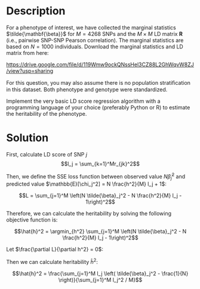 # Description

For a phenotype of interest, we have collected the marginal statistics $\tilde{\mathbf{\beta}}$ for $M = 4268$ SNPs and the $M × M$ LD matrix $\mathbf{R}$ (i.e., pairwise SNP-SNP Pearson correlation). The marginal statistics are based on $N = 1000$ individuals. Download the marginal statistics and LD matrix from here:

https://drive.google.com/file/d/119Wmw9ockQNssHel3CZ88L2GhWqvW8ZJ/view?usp=sharing

For this question, you may also assume there is no population stratiﬁcation in this dataset. Both phenotype and genotype were standardized.

Implement the very basic LD score regression algorithm with a programming language of your choice (preferably Python or R) to estimate the heritability of the phenotype.

# Solution

First, calculate LD score of SNP $j$
$$l_j = \sum_{k=1}^Mr_{jk}^2$$

Then, we define the SSE loss function between observed value $N \tilde{\beta}_j^2$ and predicted value $\mathbb{E}[\chi_j^2] = N \frac{h^2}{M} l_j + 1$:

$$L = \sum_{j=1}^M \left(N \tilde{\beta}_j^2 - N \frac{h^2}{M} l_j - 1\right)^2$$

Therefore, we can calculate the heritability by solving the following objective function is:

$$\hat{h}^2 = \argmin_{h^2} \sum_{j=1}^M \left(N \tilde{\beta}_j^2 - N \frac{h^2}{M} l_j - 1\right)^2$$

Let $\frac{\partial L}{\partial h^2} = 0$:

Then we can calculate heritability $\hat{h}^2$:

$$\hat{h}^2 = \frac{\sum_{j=1}^M l_j \left( \tilde{\beta}_j^2 - \frac{1}{N} \right)}{\sum_{j=1}^M l_j^2 / M}$$